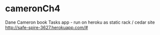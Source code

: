 cameronCh4
==========

Dane Cameron book Tasks app - run on heroku as static rack / cedar site
http://safe-spire-3627.herokuapp.com/#
